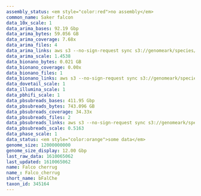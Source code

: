 ```yaml
---
assembly_status: <em style="color:red">no assembly</em>
common_name: Saker falcon
data_10x_scale: 1
data_arima_bases: 92.19 Gbp
data_arima_bytes: 59.056 GB
data_arima_coverage: 7.68x
data_arima_files: 4
data_arima_links: aws s3 --no-sign-request sync s3://genomeark/species/Falco_cherrug/bFalChe1/genomic_data/arima/ .<br>
data_arima_scale: 1.4538
data_bionano_bytes: 0.021 GB
data_bionano_coverage: 0.00x
data_bionano_files: 1
data_bionano_links: aws s3 --no-sign-request sync s3://genomeark/species/Falco_cherrug/bFalChe1/genomic_data/bionano/ .<br>
data_dovetail_scale: 1
data_illumina_scale: 1
data_pbhifi_scale: 1
data_pbsubreads_bases: 411.95 Gbp
data_pbsubreads_bytes: 743.096 GB
data_pbsubreads_coverage: 34.33x
data_pbsubreads_files: 2
data_pbsubreads_links: aws s3 --no-sign-request sync s3://genomeark/species/Falco_cherrug/bFalChe1/genomic_data/pacbio/ . --exclude "*ccs*bam*"<br>
data_pbsubreads_scale: 0.5163
data_phase_scale: 1
data_status: <em style="color:orange">some data</em>
genome_size: 12000000000
genome_size_display: 12.00 Gbp
last_raw_data: 1610065062
last_updated: 1610065062
name: Falco cherrug
name_: Falco_cherrug
short_name: bFalChe
taxon_id: 345164
---
```


